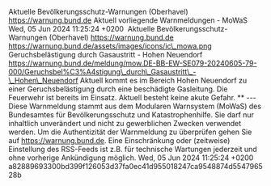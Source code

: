 Aktuelle Bevölkerungsschutz-Warnungen (Oberhavel) https://warnung.bund.de Aktuell vorliegende Warnmeldungen - MoWaS Wed, 05 Jun 2024 11:25:24 +0200 ![]() Aktuelle Bevölkerungsschutz-Warnungen (Oberhavel) https://warnung.bund.de https://warnung.bund.de/assets/images/icons/ic\_mowa.png Geruchsbelästigung durch Gasaustritt - Hohen Neuendorf https://warnung.bund.de/meldung/mow.DE-BB-EW-SE079-20240605-79-000/Geruchsbel%C3%A4stigung\_durch\_Gasaustritt\_-\_Hohen\_Neuendorf Aktuell kommt es im Bereich Hohen Neuendorf zu einer Geruchsbelästigung durch eine beschädigte Gasleitung. Die Feuerwehr ist bereits im Einsatz. Aktuell besteht keine akute Gefahr. \*\* ---
Diese Warnmeldung stammt aus dem Modularen Warnsystem (MoWaS) des Bundesamtes für Bevölkerungsschutz und Katastrophenhilfe.
Sie darf nur inhaltlich unverändert und nicht zu gewerblichen Zwecken verwendet werden.
Um die Authentizität der Warnmeldung zu überprüfen gehen Sie auf https://warnung.bund.de.
Eine Einschränkung oder (zeitweise) Einstellung des RSS-Feeds ist z.B. für technische Wartungen jederzeit und ohne vorherige Ankündigung möglich. Wed, 05 Jun 2024 11:25:24 +0200 a82889693300bd399f126053d37fa0ec41d955018247ca9548874d554796528b

